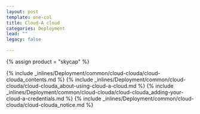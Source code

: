 ```yaml
---
layout: post
template: one-col
title: Cloud-A cloud
categories: Deployment
lead: ""
legacy: false

---
```

{% assign product = "skycap" %}

{% include _inlines/Deployment/common/cloud-clouda/cloud-clouda_contents.md %}
{% include _inlines/Deployment/common/cloud-clouda/cloud-clouda_about-using-cloud-a-cloud.md %}
{% include _inlines/Deployment/common/cloud-clouda/cloud-clouda_adding-your-cloud-a-credentials.md %}
{% include _inlines/Deployment/common/cloud-clouda/cloud-clouda_notice.md %}

